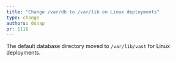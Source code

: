 ```yaml
---
title: "Change /var/db to /var/lib on Linux deployments"
type: change
authors: 0snap
pr: 1116
---
```


The default database directory moved to `/var/lib/vast` for Linux deployments.
